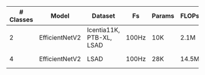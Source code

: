 | # Classes | Model          | Dataset            | Fs     | Params | FLOPs | Accuracy  | Config       |
| --------- | -------------- | ------------------ | ------ | ------ | ----- | --------- | ------------ |
| 2         | EfficientNetV2 | Icentia11K, PTB-XL, LSAD | 100Hz  | 10K    | 2.1M  | 98.5% F1  | [config](https://github.com/AmbiqAI/heartkit/blob/main/configs/rhythm-class-2.json) |
| 4         | EfficientNetV2 | LSAD               | 100Hz  | 28K    | 14.5M  | 90.1% F1  | [config](https://github.com/AmbiqAI/heartkit/blob/main/configs/rhythm-class-3.json) |
